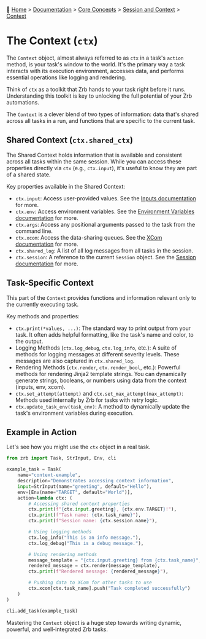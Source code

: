 🔖 [Home](../../../README.md) > [Documentation](../../README.md) > [Core Concepts](../README.md) > [Session and Context](./README.md) > [Context](./context.md)

# The Context (`ctx`)

The `Context` object, almost always referred to as `ctx` in a task's `action` method, is your task's window to the world. It's the primary way a task interacts with its execution environment, accesses data, and performs essential operations like logging and rendering.

Think of `ctx` as a toolkit that Zrb hands to your task right before it runs. Understanding this toolkit is key to unlocking the full potential of your Zrb automations.

The `Context` is a clever blend of two types of information: data that's shared across all tasks in a run, and functions that are specific to the current task.

## Shared Context (`ctx.shared_ctx`)

The Shared Context holds information that is available and consistent across all tasks within the same session. While you can access these properties directly via `ctx` (e.g., `ctx.input`), it's useful to know they are part of a shared state.

Key properties available in the Shared Context:

*   `ctx.input`: Access user-provided values. See the [Inputs documentation](../input/README.md) for more.
*   `ctx.env`: Access environment variables. See the [Environment Variables documentation](../env/README.md) for more.
*   `ctx.args`: Access any positional arguments passed to the task from the command line.
*   `ctx.xcom`: Access the data-sharing queues. See the [XCom documentation](./xcom.md) for more.
*   `ctx.shared_log`: A list of all log messages from all tasks in the session.
*   `ctx.session`: A reference to the current `Session` object. See the [Session documentation](./session.md) for more.

## Task-Specific Context

This part of the `Context` provides functions and information relevant only to the currently executing task.

Key methods and properties:

*   `ctx.print(*values, ...)`: The standard way to print output from your task. It often adds helpful formatting, like the task's name and color, to the output.
*   Logging Methods (`ctx.log_debug`, `ctx.log_info`, etc.): A suite of methods for logging messages at different severity levels. These messages are also captured in `ctx.shared_log`.
*   Rendering Methods (`ctx.render`, `ctx.render_bool`, etc.): Powerful methods for rendering Jinja2 template strings. You can dynamically generate strings, booleans, or numbers using data from the context (inputs, env, xcom).
*   `ctx.set_attempt(attempt)` and `ctx.set_max_attempt(max_attempt)`: Methods used internally by Zrb for tasks with retry logic.
*   `ctx.update_task_env(task_env)`: A method to dynamically update the task's environment variables during execution.

## Example in Action

Let's see how you might use the `ctx` object in a real task.

```python
from zrb import Task, StrInput, Env, cli

example_task = Task(
    name="context-example",
    description="Demonstrates accessing context information",
    input=StrInput(name="greeting", default="Hello"),
    env=[Env(name="TARGET", default="World")],
    action=lambda ctx: (
        # Accessing shared context properties
        ctx.print(f"{ctx.input.greeting}, {ctx.env.TARGET}!"),
        ctx.print(f"Task name: {ctx.task_name}"),
        ctx.print(f"Session name: {ctx.session.name}"),

        # Using logging methods
        ctx.log_info("This is an info message."),
        ctx.log_debug("This is a debug message."),

        # Using rendering methods
        message_template = "{ctx.input.greeting} from {ctx.task_name}",
        rendered_message = ctx.render(message_template),
        ctx.print(f"Rendered message: {rendered_message}"),

        # Pushing data to XCom for other tasks to use
        ctx.xcom[ctx.task_name].push("Task completed successfully")
    )
)

cli.add_task(example_task)
```

Mastering the `Context` object is a huge step towards writing dynamic, powerful, and well-integrated Zrb tasks.
